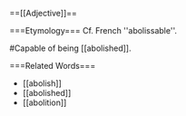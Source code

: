 ==[[Adjective]]==

===Etymology===
Cf. French ''abolissable''.

#Capable of being [[abolished]].

===Related Words===
* [[abolish]]
* [[abolished]]
* [[abolition]]